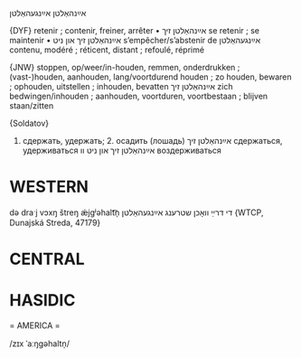 אײַנהאַלטן
אײַנגעהאַלטן

{DYF}
retenir ; contenir, freiner, arrêter
• אײַנהאַלטן זיך se retenir ; se maintenir
• אײַנהאַלטן זיך און ניט s’empêcher/s’abstenir de
אײַנגעהאַלטן contenu, modéré ; réticent, distant ; refoulé, réprimé

{JNW}
stoppen, op/weer/in-houden, remmen, onderdrukken ; (vast-)houden, aanhouden, lang/voortdurend houden ; zo houden, bewaren ; ophouden, uitstellen ; inhouden, bevatten
אײַנהאַלטן זיך
zich bedwingen/inhouden ; aanhouden, voortduren, voortbestaan ; blijven staan/zitten

{Soldatov}
1. сдержать, удержать; 2. осадить (лошадь)
אײַנהאַלטן זיך
сдержаться, удерживаться
אײַנהאַלטן זיך און ניט וו
воздерживаться

WESTERN
========

də draˑj vɔxŋ štreŋ ǽjgʲəhalt͡n̩ די דרײַ וואָכן שטרענג אײַנגעהאַלטן {WTCP, Dunajská Streda, 47179}

CENTRAL
========

HASIDIC
=======
= AMERICA = 

/zɪx ˈaːŋgəhaltn̩/